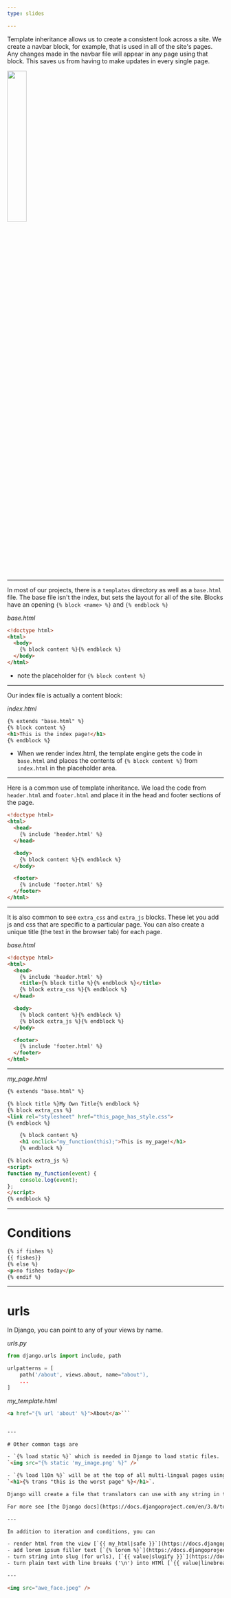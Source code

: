```yaml
---
type: slides

---
```


Template inheritance allows us to create a consistent look across a site.  We create a navbar block, for example, that is used in all of the site's pages.  Any changes made in the navbar file will appear in any page using that block.  This saves us from having to make updates in every single page. 

<img width="30%" src="https://i.pinimg.com/originals/96/e3/7e/96e37e7c18b31277d248aa5dda182fa8.jpg" />

---

In most of our projects, there is a `templates` directory as well as a `base.html` file. The base file isn't the index, but sets the layout for all of the site. Blocks have an opening `{% block <name> %}` and `{% endblock %}`

*base.html*
```html
<!doctype html>
<html>
  <body>
    {% block content %}{% endblock %}
  </body>
</html>
```

- note the placeholder for `{% block content %}`

---

Our index file is actually a content block:

*index.html*
```html
{% extends "base.html" %}
{% block content %}
<h1>This is the index page!</h1>
{% endblock %}
```

- When we render index.html, the template engine gets the code in `base.html` and places the contents of `{% block content %}` from `index.html` in the placeholder area. 

---

Here is a common use of template inheritance.  We load the code from `header.html` and `footer.html` and place it in the head and footer sections of the page. 

```html
<!doctype html>
<html>
  <head>
    {% include 'header.html' %}
  </head>

  <body>
    {% block content %}{% endblock %}
  </body>

  <footer>
    {% include 'footer.html' %}
  </footer>
</html>
```

---

It is also common to see `extra_css` and `extra_js` blocks. These let you add js and css that are specific to a particular page.  You can also create a unique title (the text in the browser tab) for each page.  

*base.html*
```html
<!doctype html>
<html>
  <head>
    {% include 'header.html' %}
    <title>{% block title %}{% endblock %}</title>
    {% block extra_css %}{% endblock %}
  </head>

  <body>
    {% block content %}{% endblock %}
    {% block extra_js %}{% endblock %}
  </body>

  <footer>
    {% include 'footer.html' %}
  </footer>
</html>
```

---

*my_page.html*

```html
{% extends "base.html" %}

{% block title %}My Own Title{% endblock %}
{% block extra_css %}
<link rel="stylesheet" href="this_page_has_style.css">
{% endblock %}

    {% block content %}
    <h1 onclick="my_function(this);">This is my_page!</h1>
    {% endblock %}

{% block extra_js %}
<script>
function my_function(event) {
    console.log(event);
}; 
</script>
{% endblock %}
```

---

# Conditions 
```html
{% if fishes %}
{{ fishes}}
{% else %}
<p>no fishes today</p>
{% endif %}
```

---

# urls 

In Django, you can point to any of your views by name.

*urls.py*
```python
from django.urls import include, path

urlpatterns = [
    path('/about', views.about, name="about'),
    ...
] 
```

*my_template.html*
```html
<a href="{% url 'about' %}">About</a>```  


--- 

# Other common tags are 

- `{% load static %}` which is needed in Django to load static files.  They can then be added as such:
`<img src="{% static 'my_image.png' %}" />`  

- `{% load l10n %}` will be at the top of all multi-lingual pages using Django's localization features.  You'll also see the `trans` tag. For example,
`<h1>{% trans "this is the worst page" %}</h1>`.  

Django will create a file that translators can use with any string in the trans tag.  When the language is changed, Django will use the correct-language string for this string.  

For more see [the Django docs](https://docs.djangoproject.com/en/3.0/topics/i18n/)

---

In addition to iteration and conditions, you can 

- render html from the view [`{{ my_html|safe }}`](https://docs.djangoproject.com/en/3.0/ref/templates/builtins/#safe)
- add lorem ipsum filler text [`{% lorem %}`](https://docs.djangoproject.com/en/3.0/ref/templates/builtins/#lorem)
- turn string into slug (for urls), [`{{ value|slugify }}`](https://docs.djangoproject.com/en/3.0/ref/templates/builtins/#slugify)
- turn plain text with line breaks ('\n') into HTMl [`{{ value|linebreaks }}`](https://docs.djangoproject.com/en/3.0/ref/templates/builtins/#linebreaks) 

---

<img src="awe_face.jpeg" />